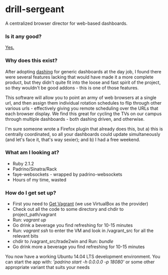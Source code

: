 drill-sergeant
==============
A centralized browser director for web-based dashboards.

### Is it any good? ###
[Yes.](https://news.ycombinator.com/item?id=3067434)

### Why does this exist? ###
After adopting [dashing](http://dashing.io) for generic dashboards at the day job, I found there were several features lacking that would have made it a more complete product, but they didn't quite fit into the loose and fast spirit of the project, so they wouldn't be good addons - this is one of those features.

This software will allow you to point an army of web browsers at a single url, and then assign them individual rotation schedules to flip through other various urls - effectively giving you remote scheduling over the URLs that each browser display. We find this great for cycling the TVs on our campus through multiple dashboards - both dashing driven, and otherwise.

I'm sure someone wrote a Firefox plugin that already does this, but a) this is centrally coordinated, so all your dashboards could update simultaneously (and let's face it, that's way sexier); and b) I had a free weekend.

### What am I looking at? ###
* Ruby 2.1.2
* Padrino/Sinatra/Rack
* faye-websockets - wrapped by padrino-websockets
* Hours of my time, wasted


### How do I get set up? ###

* First you need to [Get Vagrant](http://www.vagrantup.com/) (we use VirtualBox as the provider)
* Check out all the code to some directory and chdir to project_path/vagrant
* Run: *vagrant up*
* Go drink a beverage you find refreshing for 10-15 minutes
* Run: *vagrant ssh* to enter the VM and look in /vagrant_src for all the relevant bits
* chdir to /vagrant_src/trade2win and Run: *bundle*
* Go drink more a beverage you find refreshing for 10-15 minutes

You now have a working Ubuntu 14.04 LTS development environment.
You can start the app with: *'padrino start -h 0.0.0.0 -p 18080'*
  or some other appropriate variant that suits your needs


